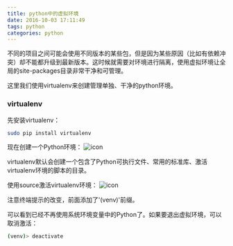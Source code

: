 ```yaml
---
title: python中的虚拟环境
date: 2016-10-03 17:11:49
tags: python
categories: python
---
```


不同的项目之间可能会使用不同版本的某些包，但是因为某些原因（比如有依赖冲突）却不能都升级到最新版本。这时候就需要对环境进行隔离，使用虚拟环境让全局的site-packages目录非常干净和可管理。

<!-- more -->

这里我们使用virtualenv来创建管理单独、干净的python环境。

### virtualenv

先安装virtualenv：
```bash
sudo pip install virtualenv
```

现在创建一个Python环境：
![icon](http://obw22u9v2.bkt.clouddn.com/%E5%B1%8F%E5%B9%95%E5%BF%AB%E7%85%A7%202016-10-03%20%E4%B8%8B%E5%8D%885.25.16.png)

virtualenv默认会创建一个包含了Python可执行文件、常用的标准库、激活virtualenv环境的脚本的目录。

使用source激活virtualenv环境：
![icon](http://obw22u9v2.bkt.clouddn.com/%E5%B1%8F%E5%B9%95%E5%BF%AB%E7%85%A7%202016-10-03%20%E4%B8%8B%E5%8D%885.29.19.png)

注意终端提示的改变，前面添加了'(venv)'前缀。

可以看到已经不再使用系统环境变量中的Python了。如果要退出虚拟环境，可以取消激活：
```bash
(venv)> deactivate
```
